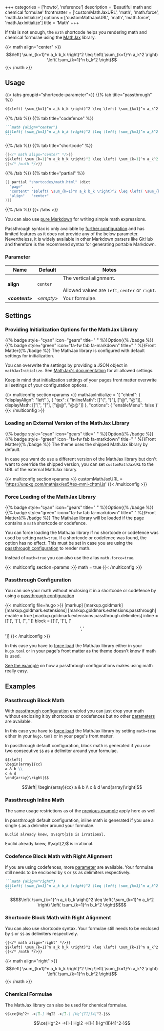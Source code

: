 +++
categories = ['howto', 'reference']
description = 'Beautiful math and chemical formulae'
frontmatter = ['customMathJaxURL', 'math', 'math.force', 'mathJaxInitialize']
options = ['customMathJaxURL', 'math', 'math.force', 'mathJaxInitialize']
title = 'Math'
+++

If this is not enough, the `math` shortcode helps you rendering math and chemical formulae using the [MathJax](https://mathjax.org/) library.

{{< math align="center" >}}
$$\left( \sum_{k=1}^n a_k b_k \right)^2 \leq \left( \sum_{k=1}^n a_k^2 \right) \left( \sum_{k=1}^n b_k^2 \right)$$
{{< /math >}}

## Usage

{{< tabs groupid="shortcode-parameter">}}
{{% tab title="passthrough" %}}

````md
$$\left( \sum_{k=1}^n a_k b_k \right)^2 \leq \left( \sum_{k=1}^n a_k^2 \right) \left( \sum_{k=1}^n b_k^2 \right)$$
````

{{% /tab %}}
{{% tab title="codefence" %}}

````md
```math {align="center"}
$$\left( \sum_{k=1}^n a_k b_k \right)^2 \leq \left( \sum_{k=1}^n a_k^2 \right) \left( \sum_{k=1}^n b_k^2 \right)$$
```
````

{{% /tab %}}
{{% tab title="shortcode" %}}

````go
{{</* math align="center" */>}}
$$\left( \sum_{k=1}^n a_k b_k \right)^2 \leq \left( \sum_{k=1}^n a_k^2 \right) \left( \sum_{k=1}^n b_k^2 \right)$$
{{</* /math */>}}
````

{{% /tab %}}
{{% tab title="partial" %}}

````go
{{ partial "shortcodes/math.html" (dict
  "page"    .
  "content" "$$left( \sum_{k=1}^n a_k b_k \right)^2 \leq \left( \sum_{k=1}^n a_k^2 \right) \left( \sum_{k=1}^n b_k^2 \right)$$"
  "align"   "center"
)}}
````

{{% /tab %}}
{{< /tabs >}}

You can also use [pure Markdown](authoring/markdown#subscript-and-superscript) for writing simple math expressions.

Passthrough syntax is only available by [further configuration](#passthrough-configuration) and has limited features as it does not provide any of the below parameter. Nevertheless, it is widely available in other Markdown parsers like GitHub and therefore is the recommend syntax for generating portable Markdown.

### Parameter

| Name                  | Default          | Notes       |
|-----------------------|------------------|-------------|
| **align**             | `center`         | The vertical alignment.<br><br>Allowed values are `left`, `center` or `right`. |
| _**&lt;content&gt;**_ | _&lt;empty&gt;_  | Your formulae. |

## Settings

### Providing Initialization Options for the MathJax Library

{{% badge style="cyan" icon="gears" title=" " %}}Option{{% /badge %}} {{% badge style="green" icon="fa-fw fab fa-markdown" title=" " %}}Front Matter{{% /badge %}} The MathJax library is configured with default settings for initialization.

You can overwrite the settings by providing a JSON object in `mathJaxInitialize`. See [MathJax's documentation](https://docs.mathjax.org/en/latest/options/index.html) for all allowed settings.

Keep in mind that initialization settings of your pages front matter overwrite all settings of your configuration options.

{{< multiconfig section=params >}}
mathJaxInitialize = '{ "chtml": { "displayAlign": "left" }, { "tex": { "inlineMath": [["\(", "\)"], ["@", "@"]], displayMath: [["\[", "\]"], ["@@", "@@"]] }, "options": { "enableMenu": false }'
{{< /multiconfig >}}

### Loading an External Version of the MathJax Library

{{% badge style="cyan" icon="gears" title=" " %}}Option{{% /badge %}} {{% badge style="green" icon="fa-fw fab fa-markdown" title=" " %}}Front Matter{{% /badge %}} The theme uses the shipped MathJax library by default.

In case you want do use a different version of the MathJax library but don't want to override the shipped version, you can set `customMathJaxURL` to the URL of the external MathJax library.

{{< multiconfig section=params >}}
customMathJaxURL = 'https://unpkg.com/mathjax/es5/tex-mml-chtml.js'
{{< /multiconfig >}}

### Force Loading of the MathJax Library

{{% badge style="cyan" icon="gears" title=" " %}}Option{{% /badge %}} {{% badge style="green" icon="fa-fw fab fa-markdown" title=" " %}}Front Matter{{% /badge %}} The MathJax library will be loaded if the page contains a `math` shortcode or codefence.

You can force loading the MathJax library if no shortcode or codefence was used by setting `math=true`. If a shortcode or codefence was found, the option has no effect. This must be set in case you are using the [passthrough configuration](#passthrough-configuration) to render math.

Instead of `math=true` you can also use the alias `math.force=true`.

{{< multiconfig section=params >}}
math = true
{{< /multiconfig >}}

### Passthrough Configuration

You can use your math without enclosing it in a shortcode or codefence by using a [passthrough configuration](https://gohugo.io/content-management/mathematics/#step-1)

{{< multiconfig file=hugo >}}
[markup]
  [markup.goldmark]
    [markup.goldmark.extensions]
      [markup.goldmark.extensions.passthrough]
        enable = true
        [markup.goldmark.extensions.passthrough.delimiters]
          inline = [['\(', '\)'], ['$',  '$']]
          block  = [['\[', '\]'], ['$$', '$$']]
{{< /multiconfig >}}

In this case you have to [force load](#force-loading-of-the-mathjax-library) the MathJax library either in your `hugo.toml` or in your page's front matter as the theme doesn't know if math is used.

[See the example](#passthrough-block-math) on how a passthrough configurations makes using math really easy.

## Examples

### Passthrough Block Math

With [passthrough configuration](#passthrough-configuration) enabled you can just drop your math without enclosing it by shortcodes or codefences but no other [parameters](#parameter) are available.

In this case you have to [force load](#force-loading-of-the-mathjax-library) the MathJax library by setting `math=true` either in your `hugo.toml` or in your page's front matter.

In passthrough default configuration, block math is generated if you use two consecutive `$$` as a delimiter around your formulae.

````md
$$\left|
\begin{array}{cc}
a & b \\
c & d
\end{array}\right|$$
````

$$\left|
\begin{array}{cc}
a & b \\
c & d
\end{array}\right|$$

### Passthrough Inline Math

The same usage restrictions as of the [previous example](#passthrough-block-math) apply here as well.

In passthrough default configuration, inline math is generated if you use a single `$` as a delimiter around your formulae.

````md
Euclid already knew, $\sqrt{2}$ is irrational.
````

Euclid already knew, $\sqrt{2}$ is irrational.

### Codefence Block Math with Right Alignment

If you are using codefences, more [parameter](#parameter) are available. Your formulae still needs to be enclosed by `$` or `$$` as delimiters respectively.


````md
```math {align="right"}
$$\left( \sum_{k=1}^n a_k b_k \right)^2 \leq \left( \sum_{k=1}^n a_k^2 \right) \left( \sum_{k=1}^n b_k^2 \right)$$
```
````

````math {align="right"}
$$\left( \sum_{k=1}^n a_k b_k \right)^2 \leq \left( \sum_{k=1}^n a_k^2 \right) \left( \sum_{k=1}^n b_k^2 \right)$$
````

### Shortcode Block Math with Right Alignment

You can also use shortcode syntax. Your formulae still needs to be enclosed by `$` or `$$` as delimiters respectively.

````md
{{</* math align="right" */>}}
$$\left( \sum_{k=1}^n a_k b_k \right)^2 \leq \left( \sum_{k=1}^n a_k^2 \right) \left( \sum_{k=1}^n b_k^2 \right)$$
{{</* /math */>}}
````

{{< math align="right" >}}
$$\left( \sum_{k=1}^n a_k b_k \right)^2 \leq \left( \sum_{k=1}^n a_k^2 \right) \left( \sum_{k=1}^n b_k^2 \right)$$
{{< /math >}}

### Chemical Formulae

The MathJax library can also be used for chemical formulae.

````md
$$\ce{Hg^2+ ->[I-] HgI2 ->[I-] [Hg^{II}I4]^2-}$$
`````

$$\ce{Hg^2+ ->[I-] HgI2 ->[I-] [Hg^{II}I4]^2-}$$
